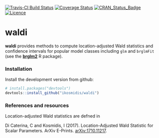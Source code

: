 [![Travis-CI Build
Status](https://travis-ci.org/ikosmidis/waldi.svg?branch=master)](https://travis-ci.org/ikosmidis/waldi)
[![Coverage
Status](https://img.shields.io/codecov/c/github/ikosmidis/waldi/master.svg)](https://codecov.io/github/ikosmidis/waldi?branch=master)
[![CRAN\_Status\_Badge](https://www.r-pkg.org/badges/version/waldi)](https://cran.r-project.org/package=waldi)
[![Licence](https://img.shields.io/badge/licence-GPL--3-blue.svg)](https://www.gnu.org/licenses/gpl-3.0.en.html)

waldi
=====

**waldi** provides methods to compute location-adjusted Wald statistics
and confidence intervals for popular model classes including `glm` and
`brglmFit` (see the
[**brglm2**](https://cran.r-project.org/package=brglm2) R package).

### Installation

Install the development version from github:

``` r
# install.packages("devtools")
devtools::install_github("ikosmidis/waldi")
```

### References and resources

Location-adjusted Wald statistics are defned in

Di Caterina, C and Kosmidis, I (2017). Location-Adjusted Wald Statistic
for Scalar Parameters. ArXiv E-Prints.
[arXiv:1710.11217](https://arxiv.org/abs/1710.11217).
